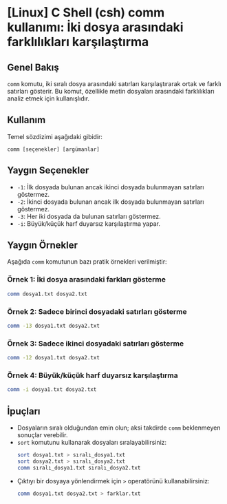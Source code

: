 # [Linux] C Shell (csh) comm kullanımı: İki dosya arasındaki farklılıkları karşılaştırma

## Genel Bakış
`comm` komutu, iki sıralı dosya arasındaki satırları karşılaştırarak ortak ve farklı satırları gösterir. Bu komut, özellikle metin dosyaları arasındaki farklılıkları analiz etmek için kullanışlıdır.

## Kullanım
Temel sözdizimi aşağıdaki gibidir:
```
comm [seçenekler] [argümanlar]
```

## Yaygın Seçenekler
- `-1`: İlk dosyada bulunan ancak ikinci dosyada bulunmayan satırları göstermez.
- `-2`: İkinci dosyada bulunan ancak ilk dosyada bulunmayan satırları göstermez.
- `-3`: Her iki dosyada da bulunan satırları göstermez.
- `-i`: Büyük/küçük harf duyarsız karşılaştırma yapar.

## Yaygın Örnekler
Aşağıda `comm` komutunun bazı pratik örnekleri verilmiştir:

### Örnek 1: İki dosya arasındaki farkları gösterme
```bash
comm dosya1.txt dosya2.txt
```

### Örnek 2: Sadece birinci dosyadaki satırları gösterme
```bash
comm -13 dosya1.txt dosya2.txt
```

### Örnek 3: Sadece ikinci dosyadaki satırları gösterme
```bash
comm -12 dosya1.txt dosya2.txt
```

### Örnek 4: Büyük/küçük harf duyarsız karşılaştırma
```bash
comm -i dosya1.txt dosya2.txt
```

## İpuçları
- Dosyaların sıralı olduğundan emin olun; aksi takdirde `comm` beklenmeyen sonuçlar verebilir.
- `sort` komutunu kullanarak dosyaları sıralayabilirsiniz:
  ```bash
  sort dosya1.txt > sıralı_dosya1.txt
  sort dosya2.txt > sıralı_dosya2.txt
  comm sıralı_dosya1.txt sıralı_dosya2.txt
  ```
- Çıktıyı bir dosyaya yönlendirmek için `>` operatörünü kullanabilirsiniz:
  ```bash
  comm dosya1.txt dosya2.txt > farklar.txt
  ```
